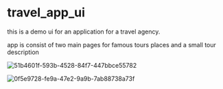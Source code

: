 # travel_app_ui
this is a demo ui for an application for a travel agency.

app is consist of two main pages for famous tours places and a small tour description

![51b4601f-593b-4528-84f7-447bbce55782](https://user-images.githubusercontent.com/14958150/120730209-3f15a180-c4e1-11eb-94bb-77972c6326ad.jpeg)


![0f5e9728-fe9a-47e2-9a9b-7ab88738a73f](https://user-images.githubusercontent.com/14958150/120730216-43da5580-c4e1-11eb-96ef-38229fd4d095.jpeg)

